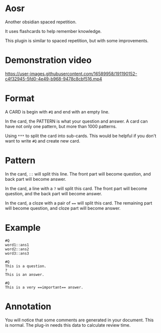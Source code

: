 # Aosr

Another obsidian spaced repetition.

It uses flashcards to help remember knowledge.

This plugin is similar to spaced repetition, but with some improvements.

# Demonstration video

https://user-images.githubusercontent.com/16589958/191190152-c4f32945-5fd0-4e49-b968-9478c8cbf516.mp4


# Format

A CARD is begin with `#Q` and end with an empty line.

In the card, the PATTERN is what your question and answer. A card can have not only one pattern, but more than 1000 patterns.

Using `***` to split the card into sub-cards. This would be helpful if you don't want to write `#Q` and create new card.

# Pattern

In the card, `::` will split this line. The front part will become question, and back part will become answer.

In the card, a line with a `?` will split this card. The front part will become question, and the back part will become answer.

In the card, a cloze with a pair of `==` will split this card. The remaining part will become question, and cloze part will become answer.

# Example

```
#Q
word1::ans1
word2::ans2
word3::ans3

#Q
This is a question.
?
This is an answer.

#Q
This is a very ==important== answer.
```

# Annotation

You will notice that some comments are generated in your document. This is normal. The plug-in needs this data to calculate review time.